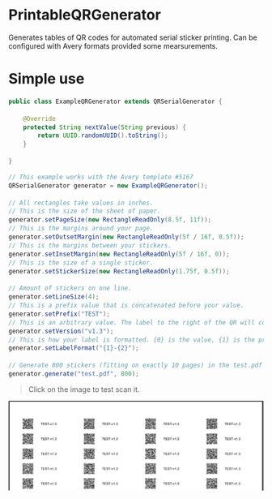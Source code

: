 # PrintableQRGenerator
Generates tables of QR codes for automated serial sticker printing. Can be configured with Avery formats provided some mearsurements.


# Simple use
``` java
public class ExampleQRGenerator extends QRSerialGenerator {

	@Override
	protected String nextValue(String previous) {
		return UUID.randomUUID().toString();
	}

}
```
``` java
// This example works with the Avery template #5167
QRSerialGenerator generator = new ExampleQRGenerator();

// All rectangles take values in inches.
// This is the size of the sheet of paper.
generator.setPageSize(new RectangleReadOnly(8.5f, 11f));
// This is the margins around your page.
generator.setOutsetMargin(new RectangleReadOnly(5f / 16f, 0.5f));
// This is the margins between your stickers.
generator.setInsetMargin(new RectangleReadOnly(5f / 16f, 0));
// This is the size of a single sticker.
generator.setStickerSize(new RectangleReadOnly(1.75f, 0.5f));

// Amount of stickers on one line.
generator.setLineSize(4);
// This is a prefix value that is concatenated before your value.
generator.setPrefix("TEST");
// This is an arbitrary value. The label to the right of the QR will contain the prefix and the version.
generator.setVersion("v1.3");
// This is how your label is formatted. {0} is the value, {1} is the prefix and {2} is the version
generator.setLabelFormat("{1}-{2}");

// Generate 800 stickers (fitting on exactly 10 pages) in the test.pdf file.
generator.generate("test.pdf", 800);
```

> Click on the image to test scan it.

![Result](https://raw.githubusercontent.com/BinarSkugga/PrintableQRGenerator/master/result.png)
